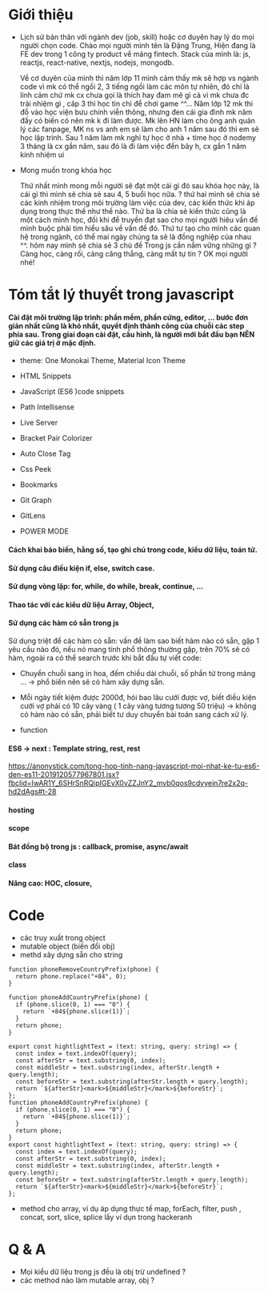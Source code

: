 # Giới thiệu

- Lịch sử bản thân với ngành dev (job, skill) hoặc cơ duyên hay lý do mọi người chọn code.
  Chào mọi người mình tên là Đặng Trung, Hiện đang là FE dev trong 1 công ty product về mảng fintech. Stack của mình là: js, reactjs, react-native, nextjs, nodejs, mongodb.

  Về cơ duyên của mình thì năm lớp 11 mình cảm thấy mk sẽ hợp vs ngành code vì mk có thể ngồi 2, 3 tiếng ngồi làm các môn tự nhiên, đó chỉ là linh cảm chứ mk cx chưa gọi là thích hay đam mê gì cả vì mk chưa đc trải nhiệm gì , câp 3 thì học tin chỉ để chơi game ^^... Năm lớp 12 mk thi đỗ vào học viện bưu chính viễn thông, nhưng đen cái gia đình mk năm đấy có biến có nên mk k đi làm được. Mk lên HN làm cho ông anh quản lý các fanpage, MK ns vs anh em sẽ làm cho anh 1 năm sau đó thì em sẽ học lập trình. Sau 1 năm làm mk nghỉ tự học ở nhà + time học ở nodemy 3 tháng là cx gần năm, sau đó là đi làm việc đến bây h, cx gần 1 năm kinh nhiệm ui

- Mong muốn trong khóa học

  Thứ nhất mình mong mỗi người sẽ đạt một cái gì đó sau khóa học này, là cái gì thì mình sẽ chia sẻ sau 4, 5 buổi học nữa. ?
  thứ hai mình sẽ chia sẻ các kinh nhiệm trong môi trường làm việc của dev, các kiến thức khi áp dụng trong thực thế như thế nào.
  Thứ ba là chia sẻ kiến thức cũng là một cách mình học, đối khi để truyền đạt sao cho mọi người hiêu vấn đề mình buộc phải tìm hiểu sâu về vấn đề đó.
  Thứ tư tạo cho mình các quan hệ trong ngành, có thể mai ngày chúng ta sẽ là đồng nghiệp của nhau ^^.
  hôm nay mình sẽ chia sẻ 3 chủ đề
  Trong js cần nắm vững những gì ?
  Càng học, càng rối, càng căng thẳng, càng mất tự tin ?
  OK mọi người nhé!

# Tóm tắt lý thuyết trong javascript

#### Cài đặt môi trường lập trình: phần mềm, phần cứng, editor, … bước đơn giản nhất cũng là khó nhất, quyết định thành công của chuỗi các step phía sau. Trong giai đoạn cài đặt, cấu hình, là người mới bắt đầu bạn NÊN giữ các giá trị ở mặc định.

- theme: One Monokai Theme, Material Icon Theme
- HTML Snippets
- JavaScript (ES6 )code snippets
- Path Intellisense
- Live Server
- Bracket Pair Colorizer
- Auto Close Tag
- Css Peek
- Bookmarks

- Git Graph
- GitLens

- POWER MODE

#### Cách khai báo biến, hằng số, tạo ghi chú trong code, kiểu dữ liệu, toán tử.

#### Sử dụng câu điều kiện if, else, switch case.

#### Sử dụng vòng lặp: for, while, do while, break, continue, ...

#### Thao tác với các kiểu dữ liệu Array, Object,

#### Sử dụng các hàm có sẵn trong js

Sử dụng triệt để các hàm có sẵn: vấn đề làm sao biết hàm nào có sẵn, gặp 1 yêu cầu nào đó, nếu nó mang tính phổ thông thường gặp, trên 70% sẽ có hàm, ngoài ra có thể search trước khi bắt đầu tự viết code:

- Chuyển chuỗi sang in hoa, đếm chiều dài chuỗi, số phần tử trong mảng … → phổ biến nên sẽ có hàm xây dựng sẵn.
- Mỗi ngày tiết kiệm được 2000đ, hỏi bao lâu cưới được vợ, biết điều kiện cưới vợ phải có 10 cây vàng ( 1 cây vàng tương tương 50 triệu) → không có hàm nào có sẵn, phải biết tư duy chuyển bài toán sang cách xử lý.

- function

#### ES6 -> next : Template string, rest, rest

https://anonystick.com/tong-hop-tinh-nang-javascript-moi-nhat-ke-tu-es6-den-es11-2019120577967801.jsx?fbclid=IwAR1Y_6SHrSnRQipIGEvX0vZZJnY2_mvb0qos9cdvyein7re2x2q-hd2dAgs#t-28

#### hosting

#### scope

#### Bát đồng bộ trong js : callback, promise, async/await

#### class

#### Nâng cao: HOC, closure,

# Code

- các truy xuất trong object
- mutable object (biến đổi obj)
- methd xây dựng sẵn cho string

```
function phoneRemoveCountryPrefix(phone) {
  return phone.replace("+84", 0);
}

function phoneAddCountryPrefix(phone) {
  if (phone.slice(0, 1) === "0") {
    return `+84${phone.slice(1)}`;
  }
  return phone;
}

export const hightlightText = (text: string, query: string) => {
  const index = text.indexOf(query);
  const afterStr = text.substring(0, index);
  const middleStr = text.substring(index, afterStr.length + query.length);
  const beforeStr = text.substring(afterStr.length + query.length);
  return `${afterStr}<mark>${middleStr}</mark>${beforeStr}`;
};
function phoneAddCountryPrefix(phone) {
  if (phone.slice(0, 1) === "0") {
    return `+84${phone.slice(1)}`;
  }
  return phone;
}
export const hightlightText = (text: string, query: string) => {
  const index = text.indexOf(query);
  const afterStr = text.substring(0, index);
  const middleStr = text.substring(index, afterStr.length + query.length);
  const beforeStr = text.substring(afterStr.length + query.length);
  return `${afterStr}<mark>${middleStr}</mark>${beforeStr}`;
};
```

- method cho array, ví dụ áp dụng thực tế
  map, forEach, filter, push , concat, sort, slice, splice
  lấy ví dụn trong hackeranh

# Q & A

- Mọi kiểu dữ liệu trong js đều là obj trừ undefined ?
- các method nào làm mutable array, obj ?
